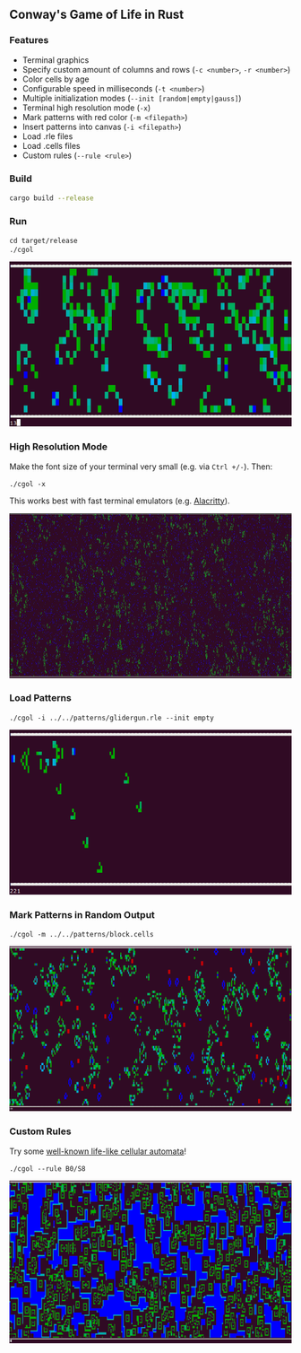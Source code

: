 ## Conway's Game of Life in Rust

### Features

- Terminal graphics
- Specify custom amount of columns and rows (`-c <number>`, `-r <number>`)
- Color cells by age
- Configurable speed in milliseconds (`-t <number>`)
- Multiple initialization modes (`--init [random|empty|gauss]`)
- Terminal high resolution mode (`-x`)
- Mark patterns with red color (`-m <filepath>`)
- Insert patterns into canvas (`-i <filepath>`)
- Load .rle files
- Load .cells files
- Custom rules (`--rule <rule>`)

### Build 

```bash
cargo build --release
```

### Run

```
cd target/release
./cgol
```

![Image](img/normal.png)

### High Resolution Mode

Make the font size of your terminal very small (e.g. via `Ctrl +/-`). Then:

```
./cgol -x
```

This works best with fast terminal emulators (e.g. [Alacritty](https://github.com/alacritty/alacritty)).

![Image](img/highres.png "2474x450 cells")

### Load Patterns

```
./cgol -i ../../patterns/glidergun.rle --init empty
```

![Image](img/pattern.png)

### Mark Patterns in Random Output

```
./cgol -m ../../patterns/block.cells
```

![Image](img/mark.png)

### Custom Rules

Try some [well-known life-like cellular automata](https://www.conwaylife.com/wiki/Cellular_automaton#Well-known_life-like_cellular_automata)!

```
./cgol --rule B0/S8
```

![Image](img/customrule.png)


